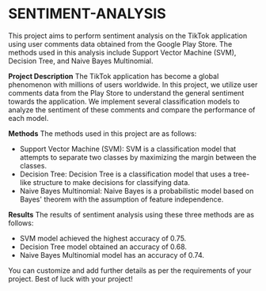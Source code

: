 # SENTIMENT-ANALYSIS
This project aims to perform sentiment analysis on the TikTok application using user comments data obtained from the Google Play Store. The methods used in this analysis include Support Vector Machine (SVM), Decision Tree, and Naive Bayes Multinomial.



**Project Description**
The TikTok application has become a global phenomenon with millions of users worldwide. In this project, we utilize user comments data from the Play Store to understand the general sentiment towards the application. We implement several classification models to analyze the sentiment of these comments and compare the performance of each model.



**Methods**
The methods used in this project are as follows:
- Support Vector Machine (SVM): SVM is a classification model that attempts to separate two classes by maximizing the margin between the classes.
- Decision Tree: Decision Tree is a classification model that uses a tree-like structure to make decisions for classifying data.
- Naive Bayes Multinomial: Naive Bayes is a probabilistic model based on Bayes' theorem with the assumption of feature independence.


  
**Results**
The results of sentiment analysis using these three methods are as follows:
- SVM model achieved the highest accuracy of 0.75.
- Decision Tree model obtained an accuracy of 0.68.
- Naive Bayes Multinomial model has an accuracy of 0.74.






You can customize and add further details as per the requirements of your project. Best of luck with your project!
